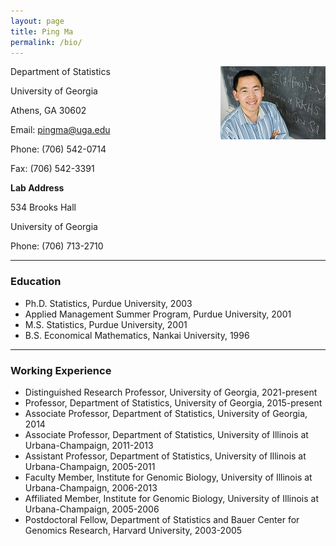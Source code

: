 ```yaml
---
layout: page
title: Ping Ma
permalink: /bio/
---
```


<img align="right" src="public/images/pingma.jpg"></img>


Department of Statistics

University of Georgia

Athens, GA 30602

Email: pingma@uga.edu

Phone: (706) 542-0714

Fax: (706) 542-3391

**Lab Address**

534 Brooks Hall

University of Georgia

Phone: (706) 713-2710

* * *

### **Education**

- Ph.D. Statistics, Purdue University, 2003
- Applied Management Summer Program, Purdue University, 2001
- M.S. Statistics, Purdue University, 2001
- B.S. Economical Mathematics, Nankai University, 1996

* * *

### **Working Experience**

- Distinguished Research Professor, University of Georgia, 2021-present
- Professor, Department of Statistics, University of Georgia, 2015-present
- Associate Professor, Department of Statistics, University of Georgia, 2014
- Associate Professor, Department of Statistics, University of Illinois at Urbana-Champaign, 2011-2013
- Assistant Professor, Department of Statistics, University of Illinois at Urbana-Champaign, 2005-2011
- Faculty Member, Institute for Genomic Biology, University of Illinois at Urbana-Champaign, 2006-2013
- Affiliated Member, Institute for Genomic Biology, University of Illinois at Urbana-Champaign, 2005-2006
- Postdoctoral Fellow, Department of Statistics and Bauer Center for Genomics Research, Harvard University, 2003-2005
